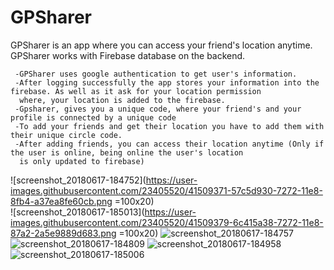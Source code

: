 # GPSharer

GPSharer is an app where you can access your friend's location anytime. GPSharer works with Firebase database on the backend.
 
 
     -GPSharer uses google authentication to get user's information. 
     -After logging successfully the app stores your information into the firebase. As well as it ask for your location permission 
      where, your location is added to the firebase.
     -Gpsharer, gives you a unique code, where your friend's and your profile is connected by a unique code
     -To add your friends and get their location you have to add them with their unique circle code.
     -After adding friends, you can access their location anytime (Only if the user is online, being online the user's location
      is only updated to firebase)
      
![screenshot_20180617-184752](https://user-images.githubusercontent.com/23405520/41509371-57c5d930-7272-11e8-8fb4-a37ea8fe60cb.png =100x20)            
![screenshot_20180617-185013](https://user-images.githubusercontent.com/23405520/41509379-6c415a38-7272-11e8-87a2-2a5e9889d683.png =100x20)
![screenshot_20180617-184757](https://user-images.githubusercontent.com/23405520/41509380-6c919e1c-7272-11e8-93b6-0e22f5e695e1.png)
![screenshot_20180617-184809](https://user-images.githubusercontent.com/23405520/41509382-6d8322d2-7272-11e8-913a-2e972cbcfee5.png)
![screenshot_20180617-184958](https://user-images.githubusercontent.com/23405520/41509383-6dd64de0-7272-11e8-8fa4-3e678a7b995d.png)
![screenshot_20180617-185006](https://user-images.githubusercontent.com/23405520/41509384-6f1c29ea-7272-11e8-9dfb-51512cdda747.png)

      
     
